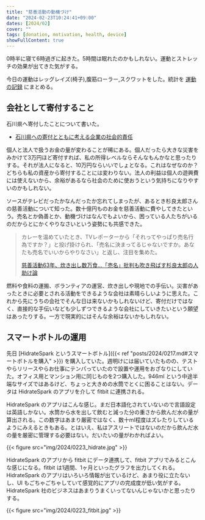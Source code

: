 ```yaml
---
title: "慈善活動の動機づけ"
date: "2024-02-23T10:24:41+09:00"
dates: [2024/02]
cover: ""
tags: [donation, motivation, health, device]
showFullContent: true
---
```


0時半に寝て6時過ぎに起きた。5時間は眠れたのかもしれない。運動とストレッチの効果が出てきた気がする。

今日の運動はレッグレイズ(椅子),腹筋ローラー,スクワットをした。統計を [運動の記録](https://docs.google.com/spreadsheets/d/1bg85QtM-LciUgey8I79uI7vW2PEwsP6TVdeIRVkACBg/edit?usp=sharing) にまとめる。

## 会社として寄付すること

石川県へ寄付したことについて書いた。

* [石川県への寄付とともに考える企業の社会的責任](https://kazamori.jp/blogs/2024/02/23/donate-to-ishikawa/)

個人と法人で扱うお金の量が変わることが稀にある。個人だったら大きな災害をみかけて3万円ほど寄付すれば、私の所得レベルならそんなもんかなと思ったりする。それが法人になると、10万円ならいいでしょとなる。これはなぜなのか？どちらも私の資産から寄付することには変わりない。法人の利益は個人の遊興費には使えないから、余裕があるなら社会のために使おうという気持ちになりやすいのかもしれない。

ソースがテレビだったかなんだったか忘れてしまったが、あるとき杉良太郎さんの慈善活動について知った。数十億円ものお金を慈善活動に費やしてきたという。売名とか偽善とか、動機づけはなんでもよいから、困っている人たちがいるのだからとにかくやりなさいという姿勢にも共感できた。

> カレーを温めていたとき、TVレポーターから「それってやっぱり売名行為ですか？」と投げ掛けられ、「売名に決まってるじゃないですか。あなたも売名でいいからやりなさい」と返し、注目を集めた。
> 
> [慈善活動63年、炊き出し数万食…「売名」批判も吹き飛ばす杉良太郎の人助け論](https://news.line.me/detail/linenews/f4652922fe1d)

燃料や食料の運搬、ボランティアの運営、炊き出しや現地での手伝い。災害があったときに必要とされる活動をできるような会社は素晴らしいように思えた。これから先にうちの会社でそんな日は来ないかもしれないけど、寄付だけではなく、直接的な手伝いなども少しずつできるような会社にしていきたいという願望はあったりする。一方で現実的にはそんな余裕はないかもしれない。

## スマートボトルの運用

先日 [HidrateSpark というスマートボトル]({{< ref "posts/2024/0217.md#スマートボトルを購入" >}}) を購入していた。週明けには届いていたものの、テストやらリリースやらお仕事にテンパっていたので設置や運用をおざなりにしていた。オフィス用とマンション用に同じものを2つ購入した。946ml という中途半端なサイズではあるけど、ちょっと大きめの水筒でとくに困ることはない。データは HidrateSpark のアプリを介して fitbit に連携される。

HidrateSpark のアプリはこんな感じ。まだ日本語化されていないので言語設定は英語しかない。水筒から水を出して飲むと減った分の重さから飲んだ水の量が算出される。この数字はあまり厳密ではなく、数十ml程度はズレたりしているようにみえるときもある。とはいえ、私はアスリートではないのだから飲んだ水の量を厳密に管理する必要はない。だいたいの量がわかればよい。

{{< figure src="img/2024/0223_hidrate.jpg" >}}

HidrateSpark のアプリから fitbit にデータ連携して、fitbit アプリでみるとこんな感じになる。fitbit は1週間、1ヶ月といったグラフを出力してくれる。HidrateSpark のアプリはいろいろ情報が出ているけど、あまり役に立たないし、UI もごちゃごちゃしていて感覚的にアプリの完成度が低い気がする。HidrateSpark 社のビジネスはあまりうまくいってないんじゃないかと思ったりする。

{{< figure src="img/2024/0223_fitbit.jpg" >}}

